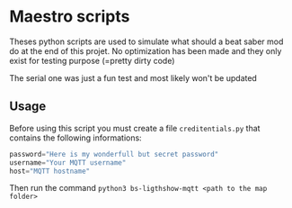 # Maestro scripts

Theses python scripts are used to simulate what should a beat saber mod do at the end of this projet.
No optimization has been made and they only exist for testing purpose (=pretty dirty code)

The serial one was just a fun test and most likely won't be updated

## Usage

Before using this script you must create a file `creditentials.py` that contains the following informations:

```python
password="Here is my wonderfull but secret password"
username="Your MQTT username"
host="MQTT hostname"
```

Then run the command `python3 bs-ligthshow-mqtt <path to the map folder>`
